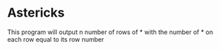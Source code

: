 # Astericks
This program will output n number of rows of * with the number of * on each row equal to its row number
